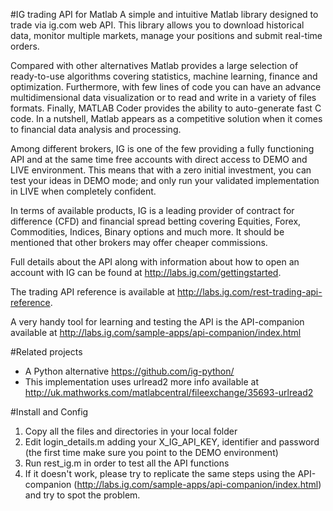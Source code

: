 #IG trading API for Matlab
A simple and intuitive Matlab library designed to trade via ig.com web API. This library allows you to download historical data, monitor multiple markets, manage your positions and submit real-time orders. 

Compared with other alternatives Matlab provides a large selection of ready-to-use algorithms covering statistics, machine learning, finance and optimization. Furthermore, with few lines of code you can have an advance multidimensional data visualization or to read and write in a variety of files formats. Finally, MATLAB Coder provides the ability to auto-generate fast C code. In a nutshell, Matlab appears as a competitive solution when it comes to financial data analysis and processing.

Among different brokers, IG is one of the few providing a fully functioning API and at the same time free accounts with direct access to DEMO and LIVE environment. This means that with a zero initial investment, you can test your ideas in DEMO mode; and only run your validated implementation in LIVE when completely confident.

In terms of available products, IG is a leading provider of contract for difference (CFD) and financial spread betting covering Equities, Forex, Commodities, Indices, Binary options and much more. It should be mentioned that other brokers may offer cheaper commissions.

Full details about the API along with information about how to open an account with IG can be found at http://labs.ig.com/gettingstarted.

The trading API reference is available at http://labs.ig.com/rest-trading-api-reference.

A very handy tool for learning and testing the API is the API-companion available at http://labs.ig.com/sample-apps/api-companion/index.html 

#Related projects
- A Python alternative https://github.com/ig-python/
- This implementation uses urlread2 more info available at http://uk.mathworks.com/matlabcentral/fileexchange/35693-urlread2

#Install and Config
1. Copy all the files and directories in your local folder
2. Edit login_details.m adding your X_IG_API_KEY, identifier and password (the first time make sure you point to the DEMO environment)
3. Run rest_ig.m in order to test all the API functions
4. If it doesn't work, please try to replicate the same steps using the API-companion (http://labs.ig.com/sample-apps/api-companion/index.html) and try to spot the problem.

